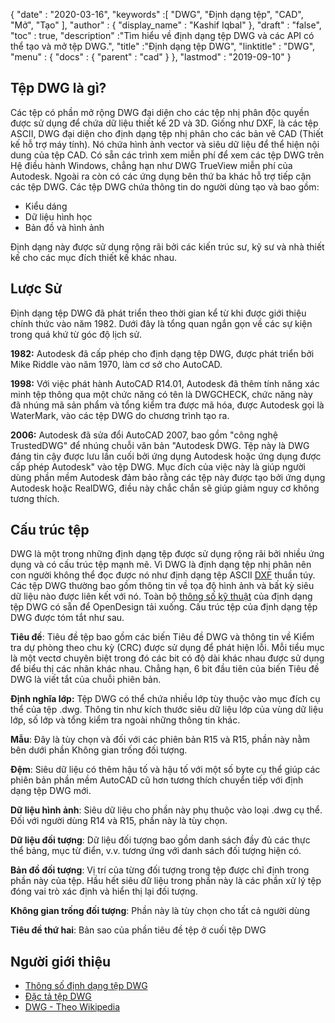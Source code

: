 {
  "date" : "2020-03-16",
  "keywords" :[ "DWG", "Định dạng tệp", "CAD", "Mở", "Tạo" ],
  "author" : {
    "display_name" : "Kashif Iqbal"
},
  "draft" : "false",
  "toc" : true,
  "description" :"Tìm hiểu về định dạng tệp DWG và các API có thể tạo và mở tệp DWG.",
  "title" :"Định dạng tệp DWG",
  "linktitle" : "DWG",
  "menu" : {
    "docs" : {
      "parent" : "cad"
}
},
  "lastmod" : "2019-09-10"
}

## Tệp DWG là gì?

Các tệp có phần mở rộng DWG đại diện cho các tệp nhị phân độc quyền được sử dụng để chứa dữ liệu thiết kế 2D và 3D. Giống như DXF, là các tệp ASCII, DWG đại diện cho định dạng tệp nhị phân cho các bản vẽ CAD (Thiết kế hỗ trợ máy tính). Nó chứa hình ảnh vector và siêu dữ liệu để thể hiện nội dung của tệp CAD. Có sẵn các trình xem miễn phí để xem các tệp DWG trên Hệ điều hành Windows, chẳng hạn như DWG TrueView miễn phí của Autodesk. Ngoài ra còn có các ứng dụng bên thứ ba khác hỗ trợ tiếp cận các tệp DWG. Các tệp DWG chứa thông tin do người dùng tạo và bao gồm:

* Kiểu dáng
* Dữ liệu hình học
* Bản đồ và hình ảnh

Định dạng này được sử dụng rộng rãi bởi các kiến trúc sư, kỹ sư và nhà thiết kế cho các mục đích thiết kế khác nhau.

## Lược Sử ##

Định dạng tệp DWG đã phát triển theo thời gian kể từ khi được giới thiệu chính thức vào năm 1982. Dưới đây là tổng quan ngắn gọn về các sự kiện trong quá khứ từ góc độ lịch sử.

**1982:** Autodesk đã cấp phép cho định dạng tệp DWG, được phát triển bởi Mike Riddle vào năm 1970, làm cơ sở cho AutoCAD.

**1998:** Với việc phát hành AutoCAD R14.01, Autodesk đã thêm tính năng xác minh tệp thông qua một chức năng có tên là DWGCHECK, chức năng này đã nhúng mã sản phẩm và tổng kiểm tra được mã hóa, được Autodesk gọi là WaterMark, vào các tệp DWG do chương trình tạo ra.

**2006:** Autodesk đã sửa đổi AutoCAD 2007, bao gồm "công nghệ TrustedDWG" để nhúng chuỗi văn bản "Autodesk DWG. Tệp này là DWG đáng tin cậy được lưu lần cuối bởi ứng dụng Autodesk hoặc ứng dụng được cấp phép Autodesk" vào tệp DWG. Mục đích của việc này là giúp người dùng phần mềm Autodesk đảm bảo rằng các tệp này được tạo bởi ứng dụng Autodesk hoặc RealDWG, điều này chắc chắn sẽ giúp giảm nguy cơ không tương thích.

## Cấu trúc tệp ##

DWG là một trong những định dạng tệp được sử dụng rộng rãi bởi nhiều ứng dụng và có cấu trúc tệp mạnh mẽ. Vì DWG là định dạng tệp nhị phân nên con người không thể đọc được nó như định dạng tệp ASCII [DXF](/vi/cad/dxf/) thuần túy. Các tệp DWG thường bao gồm thông tin về tọa độ hình ảnh và bất kỳ siêu dữ liệu nào được liên kết với nó. Toàn bộ [thông số kỹ thuật](https://www.opendesign.com/files/guestdownloads/OpenDesign_Specification_for_.dwg_files.pdf) của định dạng tệp DWG có sẵn để OpenDesign tải xuống. Cấu trúc tệp của định dạng tệp DWG được tóm tắt như sau.

**Tiêu đề**: Tiêu đề tệp bao gồm các biến Tiêu đề DWG và thông tin về Kiểm tra dự phòng theo chu kỳ (CRC) được sử dụng để phát hiện lỗi. Mỗi tiểu mục là một vectơ chuyên biệt trong đó các bit có độ dài khác nhau được sử dụng để biểu thị các nhãn khác nhau. Chẳng hạn, 6 bit đầu tiên của biến Tiêu đề DWG là viết tắt của chuỗi phiên bản.

**Định nghĩa lớp:** Tệp DWG có thể chứa nhiều lớp tùy thuộc vào mục đích cụ thể của tệp .dwg. Thông tin như kích thước siêu dữ liệu lớp của vùng dữ liệu lớp, số lớp và tổng kiểm tra ngoài những thông tin khác.

**Mẫu**: Đây là tùy chọn và đối với các phiên bản R15 và R15, phần này nằm bên dưới phần Không gian trống đối tượng.

**Đệm**: Siêu dữ liệu có thêm hậu tố và hậu tố với một số byte cụ thể giúp các phiên bản phần mềm AutoCAD cũ hơn tương thích chuyển tiếp với định dạng tệp DWG mới.

**Dữ liệu hình ảnh**: Siêu dữ liệu cho phần này phụ thuộc vào loại .dwg cụ thể. Đối với người dùng R14 và R15, phần này là tùy chọn.

**Dữ liệu đối tượng**: Dữ liệu đối tượng bao gồm danh sách đầy đủ các thực thể bảng, mục từ điển, v.v. tương ứng với danh sách đối tượng hiện có.

**Bản đồ đối tượng**: Vị trí của từng đối tượng trong tệp được chỉ định trong phần này của tệp. Hầu hết siêu dữ liệu trong phần này là các phần xử lý tệp đóng vai trò xác định và hiển thị lại đối tượng.

**Không gian trống đối tượng**: Phần này là tùy chọn cho tất cả người dùng

**Tiêu đề thứ hai**: Bản sao của phần tiêu đề tệp ở cuối tệp DWG

## Người giới thiệu ##

* [Thông số định dạng tệp DWG](https://www.opendesign.com/files/guestdownloads/OpenDesign_Specification_for_.dwg_files.pdf)
* [Đặc tả tệp DWG](https://www.scan2cad.com/blog/dwg/file-spec/)
* [DWG - Theo Wikipedia](https://vi.wikipedia.org/wiki/.dwg)

